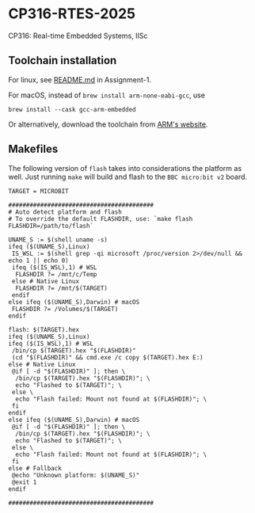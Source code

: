 # CP316-RTES-2025

CP316: Real-time Embedded Systems, IISc

## Toolchain installation

For linux, see [README.md](./Assignments/Assignment-1/files/README.md) in Assignment-1.

For macOS, instead of `brew install arm-none-eabi-gcc`, use

```shell
brew install --cask gcc-arm-embedded
```

Or alternatively, download the toolchain from [ARM's website](https://developer.arm.com/downloads/-/arm-gnu-toolchain-downloads).

## Makefiles

The following version of `flash` takes into considerations the platform as well.
Just running `make` will build and flash to the `BBC micro:bit v2` board.

```make
TARGET = MICROBIT

#########################################
# Auto detect platform and flash
# To override the default FLASHDIR, use: `make flash FLASHDIR=/path/to/flash`

UNAME_S := $(shell uname -s)
ifeq ($(UNAME_S),Linux)
 IS_WSL := $(shell grep -qi microsoft /proc/version 2>/dev/null && echo 1 || echo 0)
 ifeq ($(IS_WSL),1) # WSL
  FLASHDIR ?= /mnt/c/Temp
 else # Native Linux
  FLASHDIR ?= /mnt/$(TARGET)
 endif
else ifeq ($(UNAME_S),Darwin) # macOS
 FLASHDIR ?= /Volumes/$(TARGET)
endif

flash: $(TARGET).hex
ifeq ($(UNAME_S),Linux)
ifeq ($(IS_WSL),1) # WSL
 /bin/cp $(TARGET).hex "$(FLASHDIR)"
 (cd "$(FLASHDIR)" && cmd.exe /c copy $(TARGET).hex E:)
else # Native Linux
 @if [ -d "$(FLASHDIR)" ]; then \
  /bin/cp $(TARGET).hex "$(FLASHDIR)"; \
  echo "Flashed to $(TARGET)"; \
 else \
  echo "Flash failed: Mount not found at $(FLASHDIR)"; \
 fi
endif
else ifeq ($(UNAME_S),Darwin) # macOS
 @if [ -d "$(FLASHDIR)" ]; then \
  /bin/cp $(TARGET).hex "$(FLASHDIR)"; \
  echo "Flashed to $(TARGET)"; \
 else \
  echo "Flash failed: Mount not found at $(FLASHDIR)"; \
 fi
else # Fallback
 @echo "Unknown platform: $(UNAME_S)"
 @exit 1
endif

#########################################
```
